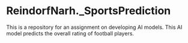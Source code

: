 # ReindorfNarh._SportsPrediction
This is a repository for an assignment on developing AI models. This AI model predicts the overall rating of football players.
